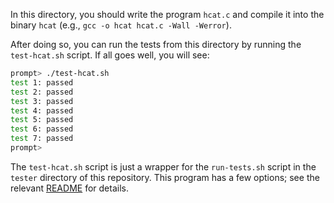 
In this directory, you should write the program `hcat.c` and compile it into
the binary `hcat` (e.g., `gcc -o hcat hcat.c -Wall -Werror`).

After doing so, you can run the tests from this directory by running the
`test-hcat.sh` script. If all goes well, you will see:

```sh
prompt> ./test-hcat.sh
test 1: passed
test 2: passed
test 3: passed
test 4: passed
test 5: passed
test 6: passed
test 7: passed
prompt>
```

The `test-hcat.sh` script is just a wrapper for the `run-tests.sh` script in
the `tester` directory of this repository. This program has a few options; see
the relevant
[README](https://github.com/remzi-arpacidusseau/ostep-projects/blob/master/tester/README.md)
for details.



